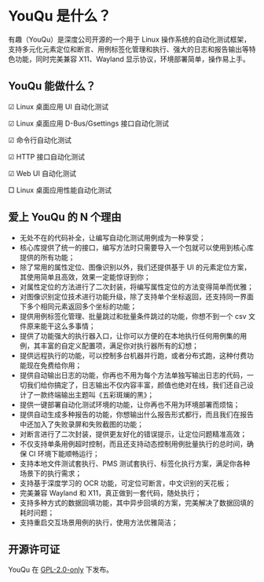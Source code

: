 # YouQu 是什么？

有趣（YouQu）是深度公司开源的一个用于 Linux 操作系统的自动化测试框架，支持多元化元素定位和断言、用例标签化管理和执行、强大的日志和报告输出等特色功能，同时完美兼容 X11、Wayland 显示协议，环境部署简单，操作易上手。

## YouQu 能做什么？

☑ Linux 桌面应用 UI 自动化测试

☑ Linux 桌面应用 D-Bus/Gsettings 接口自动化测试

☑ 命令行自动化测试

☑ HTTP 接口自动化测试

☑ Web UI 自动化测试

□ Linux 桌面应用性能自动化测试

## 爱上 YouQu 的 N 个理由

- 无处不在的代码补全，让编写自动化测试用例成为一种享受；
- 核心库提供了统一的接口，编写方法时只需要导入一个包就可以使用到核心库提供的所有功能；
- 除了常用的属性定位、图像识别以外，我们还提供基于 UI 的元素定位方案，其使用简单且高效，效果一定能惊讶到你；
- 对属性定位的方法进行了二次封装，将编写属性定位的方法变得简单而优雅；
- 对图像识别定位技术进行功能升级，除了支持单个坐标返回，还支持同一界面下多个相同元素返回多个坐标的功能；
- 提供用例标签化管理、批量跳过和批量条件跳过的功能，你想不到一个 csv 文件原来能干这么多事情；
- 提供了功能强大的执行器入口，让你可以方便的在本地执行任何用例集的用例，其丰富的自定义配置项，满足你对执行器所有的幻想；
- 提供远程执行的功能，可以控制多台机器并行跑，或者分布式跑，这种付费功能现在免费给你用；
- 提供自动输出日志的功能，你再也不用为每个方法单独写输出日志的代码，一切我们给你搞定了，日志输出不仅内容丰富，颜值也绝对在线，我们还自己设计了一款终端输出主题叫《五彩斑斓的黑》；
- 提供一键部署自动化测试环境的功能，让你再也不用为环境部署而烦恼；
- 提供自动生成多种报告的功能，你想输出什么报告形式都行，而且我们在报告中还加入了失败录屏和失败截图的功能；
- 对断言进行了二次封装，提供更友好化的错误提示，让定位问题精准高效；
- 不仅支持单条用例超时控制，而且还支持动态控制用例批量执行的总时间，确保 CI 环境下能顺畅运行；
- 支持本地文件测试套执行、PMS 测试套执行、标签化执行方案，满足你各种场景下的执行需求；
- 支持基于深度学习的 OCR 功能，可定位可断言，中文识别的天花板；
- 完美兼容 Wayland  和 X11，真正做到一套代码，随处执行；
- 支持多种方式的数据回填功能，其中异步回填的方案，完美解决了数据回填的耗时问题；
- 支持重启交互场景用例的执行，使用方法优雅简洁；

## 开源许可证

YouQu 在 [GPL-2.0-only](https://github.com/linuxdeepin/youqu/blob/master/LICENSE) 下发布。
